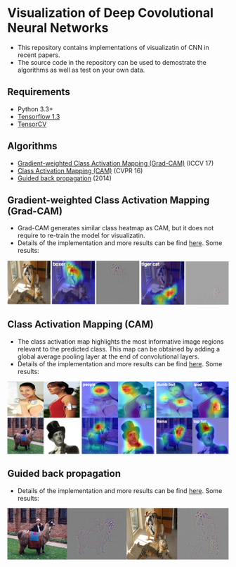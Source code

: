 # Visualization of Deep Covolutional Neural Networks

- This repository contains implementations of visualizatin of CNN in recent papers.
- The source code in the repository can be used to demostrate the algorithms as well as test on your own data.

## Requirements
- Python 3.3+
- [Tensorflow 1.3](https://www.tensorflow.org/)
- [TensorCV](https://github.com/conan7882/DeepVision-tensorflow) 


## Algorithms 

- [Gradient-weighted Class Activation Mapping (Grad-CAM)](https://github.com/conan7882/CNN-Visualization/tree/master/grad_cam) (ICCV 17)
- [Class Activation Mapping (CAM)](https://github.com/conan7882/CNN-Visualization/tree/master/class_activation_map) (CVPR 16)
- [Guided back propagation](https://github.com/conan7882/CNN-Visualization/tree/master/Guided_Backpropagation) (2014)

## Gradient-weighted Class Activation Mapping (Grad-CAM)
- Grad-CAM generates similar class heatmap as CAM, but it does not require to re-train the model for visualizatin.
- Details of the implementation and more results can be find [here](https://github.com/conan7882/CNN-Visualization/tree/master/grad_cam). Some results:

![grad-cam-result](grad_cam/figs/ex1.png)

## Class Activation Mapping (CAM)
- The class activation map highlights the most informative image regions relevant to the predicted class. This map can be obtained by adding a global average pooling layer at the end of convolutional layers.
- Details of the implementation and more results can be find [here](https://github.com/conan7882/CNN-Visualization/tree/master/class_activation_map). Some results:

![celtech_change](class_activation_map/figs/celtech_diff.png)


## Guided back propagation
<!--- Guided backpropagation generates clearer visulizations than deconvnet for higher layers.-->

- Details of the implementation and more results can be find [here](https://github.com/conan7882/CNN-Visualization/tree/master/Guided_Backpropagation). Some results:

![gbp](Guided_Backpropagation/figs/gbp.png)









